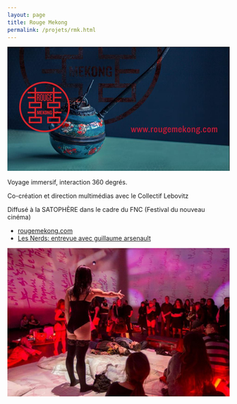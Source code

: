 ```yaml
---
layout: page
title: Rouge Mekong
permalink: /projets/rmk.html
---
```

![img_rmk_01.jpg](../../assets/img/img_rmk_01.jpg)

Voyage immersif,  interaction 360 degrés.

Co-création et direction multimédias avec le Collectif Lebovitz

Diffusé à la SATOPHÈRE dans le cadre du FNC (Festival du nouveau cinéma)

* [rougemekong.com](www.rougemekong.com)
* [Les Nerds: entrevue avec guillaume arsenault](http://www.lesnerds.ca/rouge-mekong-voyage-immersif-entrevue-avec-guillaume-arsenault/)




![img_rmk_01.jpg](../../assets/img/img_rmk_02.jpg)
